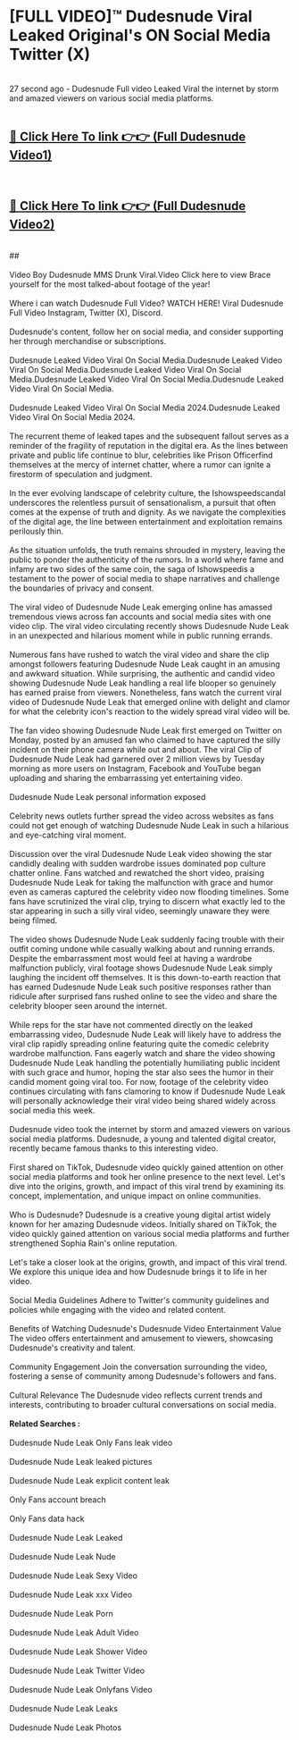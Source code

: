 # [FULL VIDEO]™ Dudesnude Viral Leaked Original's ON Social Media Twitter (X) <br>
<br>
27 second ago - Dudesnude Full video Leaked Viral the internet by storm and amazed viewers on various social media platforms.<br>

 <br>

##  <a href="https://play.123hd.live?title=Full Dudesnude&ref=git">🔴 Click Here To link 👉👉 (Full Dudesnude Video1)</a><br>
  <br>

##  <a href="https://play.123hd.live?title=Full Dudesnude&ref=git">🔴 Click Here To link 👉👉 (Full Dudesnude Video2)</a><br>
  <br>
  ##


  <br>

  <br>
Video Boy Dudesnude MMS Drunk Viral.Video Click here to view Brace yourself for the most talked-about footage of the year!
<br><br>
Where i can watch Dudesnude Full Video? WATCH HERE! Viral Dudesnude Full Video Instagram, Twitter (X), Discord.
<br><br>
Dudesnude's content, follow her on social media, and consider supporting her through merchandise or subscriptions.
<br><br>
Dudesnude Leaked Video Viral On Social Media.Dudesnude Leaked Video Viral On Social Media.Dudesnude Leaked Video Viral On Social Media.Dudesnude Leaked Video Viral On Social Media.Dudesnude Leaked Video Viral On Social Media.
<br><br>
Dudesnude Leaked Video Viral On Social Media 2024.Dudesnude Leaked Video Viral On Social Media 2024.
<br><br>
The recurrent theme of leaked tapes and the subsequent fallout serves as a reminder of the fragility of reputation in the digital era. As the lines between private and public life continue to blur, celebrities like Prison Officerfind themselves at the mercy of internet chatter, where a rumor can ignite a firestorm of speculation and judgment.
<br><br>
In the ever evolving landscape of celebrity culture, the Ishowspeedscandal underscores the relentless pursuit of sensationalism, a pursuit that often comes at the expense of truth and dignity. As we navigate the complexities of the digital age, the line between entertainment and exploitation remains perilously thin.
<br><br>
As the situation unfolds, the truth remains shrouded in mystery, leaving the public to ponder the authenticity of the rumors. In a world where fame and infamy are two sides of the same coin, the saga of Ishowspeedis a testament to the power of social media to shape narratives and challenge the boundaries of privacy and consent.
<br><br>
The viral video of Dudesnude Nude Leak emerging online has amassed tremendous views across fan accounts and social media sites with one video clip. The viral video circulating recently shows Dudesnude Nude Leak in an unexpected and hilarious moment while in public running errands.
<br><br>
Numerous fans have rushed to watch the viral video and share the clip amongst followers featuring Dudesnude Nude Leak caught in an amusing and awkward situation. While surprising, the authentic and candid video showing Dudesnude Nude Leak handling a real life blooper so genuinely has earned praise from viewers. Nonetheless, fans watch the current viral video of Dudesnude Nude Leak that emerged online with delight and clamor for what the celebrity icon's reaction to the widely spread viral video will be.
<br><br>
The fan video showing Dudesnude Nude Leak first emerged on Twitter on Monday, posted by an amused fan who claimed to have captured the silly incident on their phone camera while out and about. The viral Clip of Dudesnude Nude Leak had garnered over 2 million views by Tuesday morning as more users on Instagram, Facebook and YouTube began uploading and sharing the embarrassing yet entertaining video.
<br><br>
Dudesnude Nude Leak personal information exposed
<br><br>
Celebrity news outlets further spread the video across websites as fans could not get enough of watching Dudesnude Nude Leak in such a hilarious and eye-catching viral moment.
<br><br>
Discussion over the viral Dudesnude Nude Leak video showing the star candidly dealing with sudden wardrobe issues dominated pop culture chatter online. Fans watched and rewatched the short video, praising Dudesnude Nude Leak for taking the malfunction with grace and humor even as cameras captured the celebrity video now flooding timelines. Some fans have scrutinized the viral clip, trying to discern what exactly led to the star appearing in such a silly viral video, seemingly unaware they were being filmed.
<br><br>
The video shows Dudesnude Nude Leak suddenly facing trouble with their outfit coming undone while casually walking about and running errands. Despite the embarrassment most would feel at having a wardrobe malfunction publicly, viral footage shows Dudesnude Nude Leak simply laughing the incident off themselves. It is this down-to-earth reaction that has earned Dudesnude Nude Leak such positive responses rather than ridicule after surprised fans rushed online to see the video and share the celebrity blooper seen around the internet.
<br><br>
While reps for the star have not commented directly on the leaked embarrassing video, Dudesnude Nude Leak will likely have to address the viral clip rapidly spreading online featuring quite the comedic celebrity wardrobe malfunction. Fans eagerly watch and share the video showing Dudesnude Nude Leak handling the potentially humiliating public incident with such grace and humor, hoping the star also sees the humor in their candid moment going viral too. For now, footage of the celebrity video continues circulating with fans clamoring to know if Dudesnude Nude Leak will personally acknowledge their viral video being shared widely across social media this week.
<br><br>
Dudesnude video took the internet by storm and amazed viewers on various social media platforms. Dudesnude, a young and talented digital creator, recently became famous thanks to this interesting video.
<br><br>
First shared on TikTok, Dudesnude video quickly gained attention on other social media platforms and took her online presence to the next level. Let's dive into the origins, growth, and impact of this viral trend by examining its concept, implementation, and unique impact on online communities.
<br><br>
Who is Dudesnude? Dudesnude is a creative young digital artist widely known for her amazing Dudesnude videos. Initially shared on TikTok, the video quickly gained attention on various social media platforms and further strengthened Sophia Rain's online reputation.
<br><br>
Let's take a closer look at the origins, growth, and impact of this viral trend. We explore this unique idea and how Dudesnude brings it to life in her video.
<br><br>
Social Media Guidelines Adhere to Twitter's community guidelines and policies while engaging with the video and related content.
<br><br>
Benefits of Watching Dudesnude's Dudesnude Video Entertainment Value The video offers entertainment and amusement to viewers, showcasing Dudesnude's creativity and talent.
<br><br>
Community Engagement Join the conversation surrounding the video, fostering a sense of community among Dudesnude's followers and fans.
<br><br>
Cultural Relevance The Dudesnude video reflects current trends and interests, contributing to broader cultural conversations on social media.
<br><br>
<strong>Related Searches :</strong>
<br><br>
Dudesnude Nude Leak Only Fans leak video
<br><br>
Dudesnude Nude Leak leaked pictures
<br><br>
Dudesnude Nude Leak explicit content leak
<br><br>
Only Fans account breach
<br><br>
Only Fans data hack
<br><br>
Dudesnude Nude Leak Leaked
<br><br>
Dudesnude Nude Leak Nude
<br><br>
Dudesnude Nude Leak Sexy Video
<br><br>
Dudesnude Nude Leak xxx Video
<br><br>
Dudesnude Nude Leak Porn
<br><br>
Dudesnude Nude Leak Adult Video
<br><br>
Dudesnude Nude Leak Shower Video
<br><br>
Dudesnude Nude Leak Twitter Video
<br><br>
Dudesnude Nude Leak Onlyfans Video
<br><br>
Dudesnude Nude Leak Leaks
<br><br>
Dudesnude Nude Leak Photos
